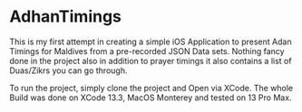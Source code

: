 # AdhanTimings

This is my first attempt in creating a simple iOS Application to present Adan Timings for Maldives from a pre-recorded JSON Data sets. Nothing fancy done in the project also in addition to prayer timings it also contains a list of Duas/Zikrs you can go through.

To run the project, simply clone the project and Open via XCode. The whole Build was done on XCode 13.3, MacOS Monterey and tested on 13 Pro Max. 
